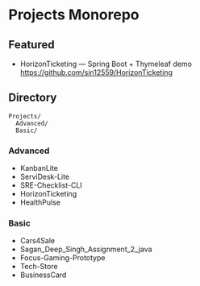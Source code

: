 # Projects Monorepo

## Featured
- HorizonTicketing — Spring Boot + Thymeleaf demo
  https://github.com/sin12559/HorizonTicketing

## Directory
```
Projects/
  Advanced/
  Basic/
```

### Advanced
- KanbanLite
- ServiDesk-Lite
- SRE-Checklist-CLI
- HorizonTicketing
- HealthPulse

### Basic
- Cars4Sale
- Sagan_Deep_Singh_Assignment_2_java
- Focus-Gaming-Prototype
- Tech-Store
- BusinessCard
